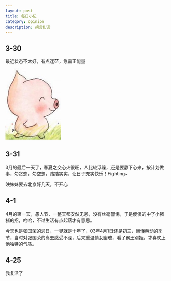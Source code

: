 ```yaml
---
layout: post
title: 每日小记
category: opinion
description: 胡言乱语
---
```


## 3-30
最近状态不太好，有点迷茫，急需正能量

![猪猪](/images/about-mood/1.jpg)

## 3-31
3月的最后一天了，春夏之交心火很旺，人比较浮躁，还是要静下心来，按计划做事，勿贪恋，勿空想，踏踏实实，让日子充实快乐！Fighting~

映妹妹要去北京好几天，不开心

## 4-1
4月的第一天，愚人节，一整天都安然无恙，没有丝毫警惕，于是傻傻的中了小猪猪的招，哈哈，不过生活有点起落才有意思。 

今天也是张国荣的忌日，一晃就是十年了，03年4月1日还是初三，懵懂萌动的季节，当时对张国荣的离去感受不深，后来重温倩女幽魂，看了霸王别姬，才喜欢上他独特的气质。

## 4-25
我复活了 